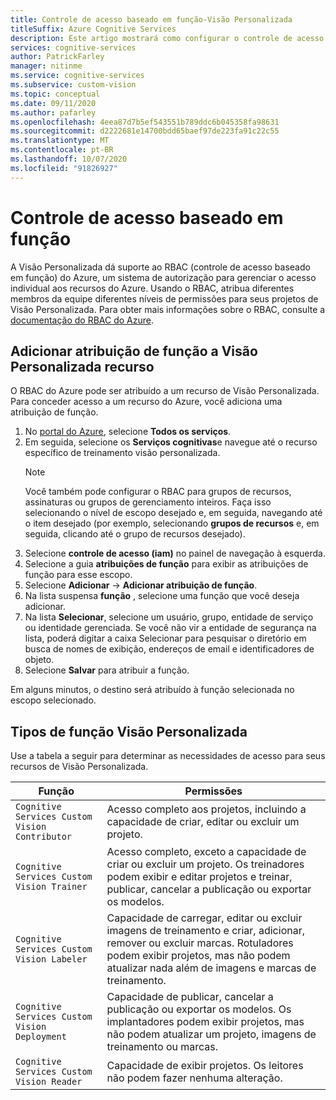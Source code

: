 ```yaml
---
title: Controle de acesso baseado em função-Visão Personalizada
titleSuffix: Azure Cognitive Services
description: Este artigo mostrará como configurar o controle de acesso baseado em função para seus projetos de Visão Personalizada.
services: cognitive-services
author: PatrickFarley
manager: nitinme
ms.service: cognitive-services
ms.subservice: custom-vision
ms.topic: conceptual
ms.date: 09/11/2020
ms.author: pafarley
ms.openlocfilehash: 4eea87d7b5ef543551b789ddc6b045358fa98631
ms.sourcegitcommit: d2222681e14700bdd65baef97de223fa91c22c55
ms.translationtype: MT
ms.contentlocale: pt-BR
ms.lasthandoff: 10/07/2020
ms.locfileid: "91826927"
---
```

# <a name="role-based-access-control"></a>Controle de acesso baseado em função

A Visão Personalizada dá suporte ao RBAC (controle de acesso baseado em função) do Azure, um sistema de autorização para gerenciar o acesso individual aos recursos do Azure. Usando o RBAC, atribua diferentes membros da equipe diferentes níveis de permissões para seus projetos de Visão Personalizada. Para obter mais informações sobre o RBAC, consulte a [documentação do RBAC do Azure](https://docs.microsoft.com/azure/role-based-access-control/).

## <a name="add-role-assignment-to-custom-vision-resource"></a>Adicionar atribuição de função a Visão Personalizada recurso

O RBAC do Azure pode ser atribuído a um recurso de Visão Personalizada. Para conceder acesso a um recurso do Azure, você adiciona uma atribuição de função.
1. No [portal do Azure](https://ms.portal.azure.com/), selecione **Todos os serviços**. 
1. Em seguida, selecione os **Serviços cognitivas**e navegue até o recurso específico de treinamento visão personalizada.
   > [!NOTE]
   > Você também pode configurar o RBAC para grupos de recursos, assinaturas ou grupos de gerenciamento inteiros. Faça isso selecionando o nível de escopo desejado e, em seguida, navegando até o item desejado (por exemplo, selecionando **grupos de recursos** e, em seguida, clicando até o grupo de recursos desejado).
1. Selecione **controle de acesso (iam)** no painel de navegação à esquerda.
1. Selecione a guia **atribuições de função** para exibir as atribuições de função para esse escopo.
1. Selecione **Adicionar**  ->  **Adicionar atribuição de função**.
1. Na lista suspensa **função** , selecione uma função que você deseja adicionar.
1. Na lista **Selecionar**, selecione um usuário, grupo, entidade de serviço ou identidade gerenciada. Se você não vir a entidade de segurança na lista, poderá digitar a caixa Selecionar para pesquisar o diretório em busca de nomes de exibição, endereços de email e identificadores de objeto.
1. Selecione **Salvar** para atribuir a função.

Em alguns minutos, o destino será atribuído à função selecionada no escopo selecionado.

## <a name="custom-vision-role-types"></a>Tipos de função Visão Personalizada

Use a tabela a seguir para determinar as necessidades de acesso para seus recursos de Visão Personalizada.

|Função  |Permissões  |
|---------|---------|
|`Cognitive Services Custom Vision Contributor`     | Acesso completo aos projetos, incluindo a capacidade de criar, editar ou excluir um projeto.        |
|`Cognitive Services Custom Vision Trainer`     | Acesso completo, exceto a capacidade de criar ou excluir um projeto. Os treinadores podem exibir e editar projetos e treinar, publicar, cancelar a publicação ou exportar os modelos.        |
|`Cognitive Services Custom Vision Labeler`     | Capacidade de carregar, editar ou excluir imagens de treinamento e criar, adicionar, remover ou excluir marcas. Rotuladores podem exibir projetos, mas não podem atualizar nada além de imagens e marcas de treinamento.         |
|`Cognitive Services Custom Vision Deployment`     | Capacidade de publicar, cancelar a publicação ou exportar os modelos. Os implantadores podem exibir projetos, mas não podem atualizar um projeto, imagens de treinamento ou marcas.        |
|`Cognitive Services Custom Vision Reader`     | Capacidade de exibir projetos. Os leitores não podem fazer nenhuma alteração.        |
